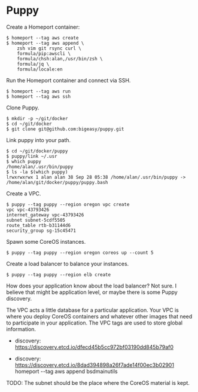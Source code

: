 # Puppy

Create a Homeport container:

```console
$ homeport --tag aws create
$ homeport --tag aws append \
    zsh vim git rsync curl \
    formula/pip:awscli \
    formula/chsh:alan,/usr/bin/zsh \
    formula/jq \
    formula/locale:en
```

Run the Homeport container and connect via SSH.

```console
$ homeport --tag aws run
$ homeport --tag aws ssh
```

Clone Puppy.

```console
$ mkdir -p ~/git/docker
$ cd ~/git/docker
$ git clone git@github.com:bigeasy/puppy.git
```

Link puppy into your path.

```
$ cd ~/git/docker/puppy
$ puppy/link ~/.usr
$ which puppy
/home/alan/.usr/bin/puppy
$ ls -la $(which puppy)
lrwxrwxrwx 1 alan alan 38 Sep 28 05:38 /home/alan/.usr/bin/puppy -> /home/alan/git/docker/puppy/puppy.bash
```

Create a VPC.

```
$ puppy --tag puppy --region oregon vpc create
vpc vpc-43793426
internet_gateway vpc-43793426
subnet subnet-5cdf5505
route_table rtb-b31144d6
security_group sg-15c45471
```

Spawn some CoreOS instances.

```
$ puppy --tag puppy --region oregon coreos up --count 5
```

Create a load balancer to balance your instances.

```
$ puppy --tag puppy --region elb create
```

How does your application know about the load balancer? Not sure. I believe that
might be application level, or maybe there is some Puppy discovery.

<a name="study-vpcs"></a>
The VPC acts a little database for a particular application. Your VPC is where
you deploy CoreOS containers and whatever other images that need to participate
in your application. The VPC tags are used to store global information.

-    discovery: https://discovery.etcd.io/dfecd45b5cc972bf03190dd845b79af0
+    discovery: https://discovery.etcd.io/8dad394898a26f7ade14f00ec3b02901
homeport --tag aws append bsdmainutils

TODO: The subnet should be the place where the CoreOS material is kept.

